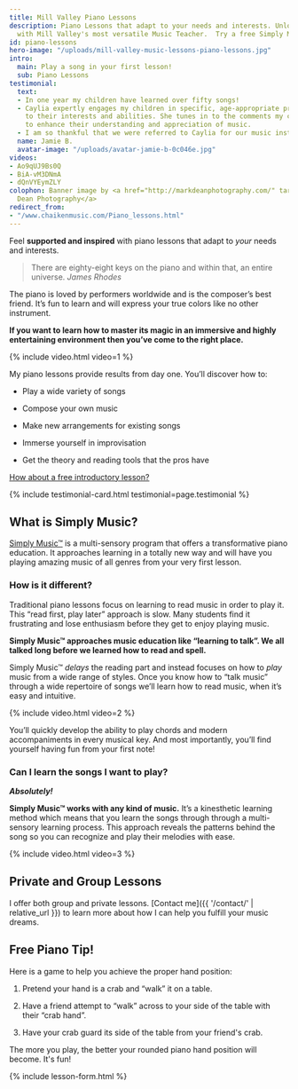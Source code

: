 ```yaml
---
title: Mill Valley Piano Lessons
description: Piano Lessons that adapt to your needs and interests. Unlock the magic
  with Mill Valley's most versatile Music Teacher.  Try a free Simply Music™ lesson!
id: piano-lessons
hero-image: "/uploads/mill-valley-music-lessons-piano-lessons.jpg"
intro:
  main: Play a song in your first lesson!
  sub: Piano Lessons
testimonial:
  text:
  - In one year my children have learned over fifty songs!
  - Caylia expertly engages my children in specific, age-appropriate programs tailored
    to their interests and abilities. She tunes in to the comments my children make
    to enhance their understanding and appreciation of music.
  - I am so thankful that we were referred to Caylia for our music instruction.
  name: Jamie B.
  avatar-image: "/uploads/avatar-jamie-b-0c046e.jpg"
videos:
- Ao9qUJ9Bs0Q
- BiA-vM3DNmA
- dQnVYEymZLY
colophon: Banner image by <a href="http://markdeanphotography.com/" target="_blank">Mark
  Dean Photography</a>
redirect_from:
- "/www.chaikenmusic.com/Piano_lessons.html"
---
```


Feel **supported and inspired** with piano lessons that adapt to *your* needs and interests.

> There are eighty-eight keys on the piano and within that, an entire universe.
> <cite>James Rhodes</cite>

The piano is loved by performers worldwide and is the composer’s best friend. It’s fun to learn and will express your true colors like no other instrument.

**If you want to learn how to master its magic in an immersive and highly entertaining environment then you’ve come to the right place.**

{% include video.html video=1 %}

My piano lessons provide results from day one. You’ll discover how to:

* Play a wide variety of songs

* Compose your own music

* Make new arrangements for existing songs

* Immerse yourself in improvisation

* Get the theory and reading tools that the pros have

[How about a free introductory lesson?](#lesson-form)

{% include testimonial-card.html testimonial=page.testimonial %}

## What is Simply Music?

<a href="https://simplymusic.com" target="_blank">Simply Music™</a> is a multi-sensory program that offers a transformative piano education. It approaches learning in a totally new way and will have you playing amazing music of all genres from your very first lesson.

### How is it different?

Traditional piano lessons focus on learning to read music in order to play it. This “read first, play later” approach is slow. Many students find it frustrating and lose enthusiasm before they get to enjoy playing music.

**Simply Music™ approaches music education like “learning to talk”. We all talked long before we learned how to read and spell.**

Simply Music™ *delays* the reading part and instead focuses on how to *play* music from a wide range of styles. Once you know how to “talk music” through a wide repertoire of songs we’ll learn how to read music, when it’s easy and intuitive.

{% include video.html video=2 %}

You’ll quickly develop the ability to play chords and modern accompaniments in every musical key. And most importantly, you’ll find yourself having fun from your first note!

### Can I learn the songs I want to play?

***Absolutely!***

**Simply Music™ works with any kind of music.** It’s a kinesthetic learning method which means that you learn the songs through through a multi-sensory learning process. This approach reveals the patterns behind the song so you can recognize and play their melodies with ease.

{% include video.html video=3 %}

## Private and Group Lessons

I offer both group and private lessons. [Contact me]({{ '/contact/' | relative_url }}) to learn more about how I can help you fulfill your music dreams.

## Free Piano Tip!

Here is a game to help you achieve the proper hand position:

1. Pretend your hand is a crab and “walk” it on a table.

2. Have a friend attempt to “walk” across to your side of the table with their “crab hand”.

3. Have your crab guard its side of the table from your friend's crab.

The more you play, the better your rounded piano hand position will become. It's fun!

{% include lesson-form.html %}